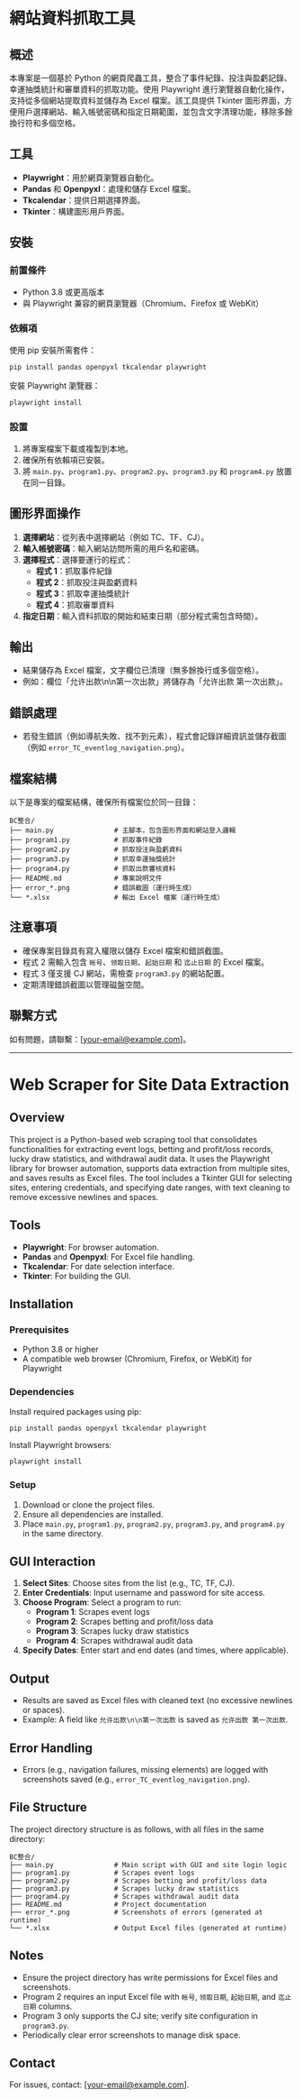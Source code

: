 # 網站資料抓取工具

## 概述

本專案是一個基於 Python 的網頁爬蟲工具，整合了事件紀錄、投注與盈虧記錄、幸運抽獎統計和審單資料的抓取功能。使用 Playwright 進行瀏覽器自動化操作，支持從多個網站提取資料並儲存為 Excel 檔案。該工具提供 Tkinter 圖形界面，方便用戶選擇網站、輸入帳號密碼和指定日期範圍，並包含文字清理功能，移除多餘換行符和多個空格。

## 工具

- **Playwright**：用於網頁瀏覽器自動化。
- **Pandas** 和 **Openpyxl**：處理和儲存 Excel 檔案。
- **Tkcalendar**：提供日期選擇界面。
- **Tkinter**：構建圖形用戶界面。

## 安裝

### 前置條件

- Python 3.8 或更高版本
- 與 Playwright 兼容的網頁瀏覽器（Chromium、Firefox 或 WebKit）

### 依賴項

使用 pip 安裝所需套件：

```bash
pip install pandas openpyxl tkcalendar playwright
```

安裝 Playwright 瀏覽器：

```bash
playwright install
```

### 設置

1. 將專案檔案下載或複製到本地。
2. 確保所有依賴項已安裝。
3. 將 `main.py`、`program1.py`、`program2.py`、`program3.py` 和 `program4.py` 放置在同一目錄。

## 圖形界面操作

1. **選擇網站**：從列表中選擇網站（例如 TC、TF、CJ）。
2. **輸入帳號密碼**：輸入網站訪問所需的用戶名和密碼。
3. **選擇程式**：選擇要運行的程式：
   - **程式 1**：抓取事件紀錄
   - **程式 2**：抓取投注與盈虧資料
   - **程式 3**：抓取幸運抽獎統計
   - **程式 4**：抓取審單資料
4. **指定日期**：輸入資料抓取的開始和結束日期（部分程式需包含時間）。

## 輸出

- 結果儲存為 Excel 檔案，文字欄位已清理（無多餘換行或多個空格）。
- 例如：欄位「允许出款\n\n第一次出款」將儲存為「允许出款 第一次出款」。

## 錯誤處理

- 若發生錯誤（例如導航失敗、找不到元素），程式會記錄詳細資訊並儲存截圖（例如 `error_TC_eventlog_navigation.png`）。

## 檔案結構

以下是專案的檔案結構，確保所有檔案位於同一目錄：

```plaintext
BC整合/
├── main.py               # 主腳本，包含圖形界面和網站登入邏輯
├── program1.py           # 抓取事件紀錄
├── program2.py           # 抓取投注與盈虧資料
├── program3.py           # 抓取幸運抽獎統計
├── program4.py           # 抓取出款審核資料
├── README.md             # 專案說明文件
├── error_*.png           # 錯誤截圖（運行時生成）
└── *.xlsx                # 輸出 Excel 檔案（運行時生成）
```

## 注意事項

- 確保專案目錄具有寫入權限以儲存 Excel 檔案和錯誤截圖。
- 程式 2 需輸入包含 `帐号`、`领取日期`、`起始日期` 和 `迄止日期` 的 Excel 檔案。
- 程式 3 僅支援 CJ 網站，需檢查 `program3.py` 的網站配置。
- 定期清理錯誤截圖以管理磁盤空間。

## 聯繫方式

如有問題，請聯繫：[your-email@example.com]。

---

# Web Scraper for Site Data Extraction

## Overview

This project is a Python-based web scraping tool that consolidates functionalities for extracting event logs, betting and profit/loss records, lucky draw statistics, and withdrawal audit data. It uses the Playwright library for browser automation, supports data extraction from multiple sites, and saves results as Excel files. The tool includes a Tkinter GUI for selecting sites, entering credentials, and specifying date ranges, with text cleaning to remove excessive newlines and spaces.

## Tools

- **Playwright**: For browser automation.
- **Pandas** and **Openpyxl**: For Excel file handling.
- **Tkcalendar**: For date selection interface.
- **Tkinter**: For building the GUI.

## Installation

### Prerequisites

- Python 3.8 or higher
- A compatible web browser (Chromium, Firefox, or WebKit) for Playwright

### Dependencies

Install required packages using pip:

```bash
pip install pandas openpyxl tkcalendar playwright
```

Install Playwright browsers:

```bash
playwright install
```

### Setup

1. Download or clone the project files.
2. Ensure all dependencies are installed.
3. Place `main.py`, `program1.py`, `program2.py`, `program3.py`, and `program4.py` in the same directory.

## GUI Interaction

1. **Select Sites**: Choose sites from the list (e.g., TC, TF, CJ).
2. **Enter Credentials**: Input username and password for site access.
3. **Choose Program**: Select a program to run:
   - **Program 1**: Scrapes event logs
   - **Program 2**: Scrapes betting and profit/loss data
   - **Program 3**: Scrapes lucky draw statistics
   - **Program 4**: Scrapes withdrawal audit data
4. **Specify Dates**: Enter start and end dates (and times, where applicable).

## Output

- Results are saved as Excel files with cleaned text (no excessive newlines or spaces).
- Example: A field like `允许出款\n\n第一次出款` is saved as `允许出款 第一次出款`.

## Error Handling

- Errors (e.g., navigation failures, missing elements) are logged with screenshots saved (e.g., `error_TC_eventlog_navigation.png`).

## File Structure

The project directory structure is as follows, with all files in the same directory:

```plaintext
BC整合/
├── main.py               # Main script with GUI and site login logic
├── program1.py           # Scrapes event logs
├── program2.py           # Scrapes betting and profit/loss data
├── program3.py           # Scrapes lucky draw statistics
├── program4.py           # Scrapes withdrawal audit data
├── README.md             # Project documentation
├── error_*.png           # Screenshots of errors (generated at runtime)
└── *.xlsx                # Output Excel files (generated at runtime)
```

## Notes

- Ensure the project directory has write permissions for Excel files and screenshots.
- Program 2 requires an input Excel file with `帐号`, `领取日期`, `起始日期`, and `迄止日期` columns.
- Program 3 only supports the CJ site; verify site configuration in `program3.py`.
- Periodically clear error screenshots to manage disk space.

## Contact

For issues, contact: [your-email@example.com].
